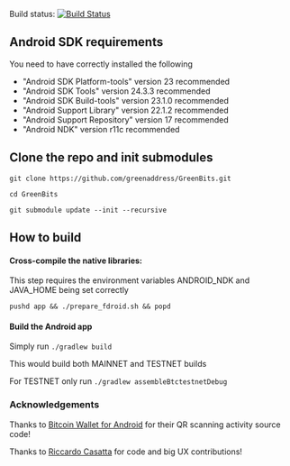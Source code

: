 Build status: [![Build Status](https://travis-ci.org/greenaddress/GreenBits.png?branch=master)](https://travis-ci.org/greenaddress/GreenBits) 

## Android SDK requirements

You need to have correctly installed the following

- "Android SDK Platform-tools" version 23 recommended
- "Android SDK Tools" version 24.3.3 recommended
- "Android SDK Build-tools" version 23.1.0 recommended
- "Android Support Library" version 22.1.2 recommended
- "Android Support Repository" version 17 recommended
- "Android NDK" version r11c recommended

## Clone the repo and init submodules

`git clone https://github.com/greenaddress/GreenBits.git`

`cd GreenBits`

`git submodule update --init --recursive`

## How to build

#### Cross-compile the native libraries:

This step requires the environment variables ANDROID_NDK and JAVA_HOME being set correctly


`pushd app && ./prepare_fdroid.sh && popd`

#### Build the Android app
Simply run `./gradlew build`

This would build both MAINNET and TESTNET builds

For TESTNET only run `./gradlew assembleBtctestnetDebug`

### Acknowledgements

Thanks to [Bitcoin Wallet for Android](https://github.com/schildbach/bitcoin-wallet) for their QR scanning activity source code!

Thanks to [Riccardo Casatta](https://github.com/RCasatta) for code and big UX contributions!
